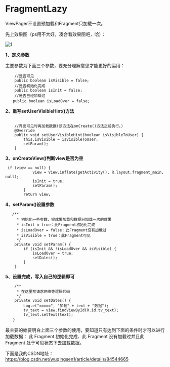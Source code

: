 # FragmentLazy
ViewPager不设置预加载和Fragment只加载一次。

先上效果图（ps用不大好，凑合看效果图吧，哈）：

![1](https://github.com/wuqingsen/FragmentLazy/blob/master/%E6%95%88%E6%9E%9C%E5%9B%BE/1.png)  

**1、定义参数**

主要参数为下面三个参数，要充分理解意思才能更好的运用：

```
    //是否可见
    public boolean isVisible = false;
    //是否初始化完成
    public boolean isInit = false;
    //是否已经加载过
　　public boolean isLoadOver = false;
```
**2、重写setUserVisibleHint()方法**

```

    //界面可见时再加载数据(该方法在onCreate()方法之前执行。)
    @Override
    public void setUserVisibleHint(boolean isVisibleToUser) {
        this.isVisible = isVisibleToUser;
        setParam();
    }
```
**3、onCreateView()判断view是否为空**

```       
 if (view == null) {
            view = View.inflate(getActivity(), R.layout.fragment_main, null);
            isInit = true;
            setParam();
        }
        return view;
```
**4、setParam()设置参数**

```      
   /**
     * 初始化一些参数，完成懒加载和数据只加载一次的效果
     * isInit = true：此Fragment初始化完成
     * isLoadOver = false：此Fragment没有加载过
     * isVisible = true：此Fragment可见
     */
    private void setParam() {
        if (isInit && !isLoadOver && isVisible) {
            isLoadOver = true;
            setDates();
        }
    }
```
**5、设置完成，写入自己的逻辑即可**

```    
    /**
     * 在这里写请求网络等逻辑代码
     */
    private void setDates() {
        Log.e("=====", "加载" + text + "数据");
        tv_text = view.findViewById(R.id.tv_text);
        tv_text.setText(text);
　　}
```
最主要的始要明白上面三个参数的使用，要知道只有达到下面的条件时才可以进行加载数据：
此 Fragment 初始化完成、此 Fragment 没有加载过并且此 Fragment 处于可见状态下去加载数据。　　

下面是我的CSDN地址：https://blog.csdn.net/wuqingsen1/article/details/84544665